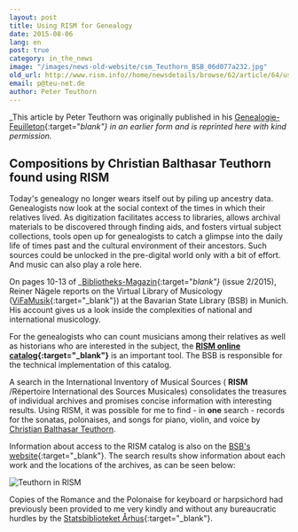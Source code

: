 ```yaml
---
layout: post
title: Using RISM for Genealogy
date: 2015-08-06
lang: en
post: true
category: in_the_news
image: "/images/news-old-website/csm_Teuthorn_BSB_06d077a232.jpg"
old_url: http://www.rism.info//home/newsdetails/browse/62/article/64/using-rism-for-genealogy.html
email: p@teu-net.de
author: Peter Teuthorn
---
```


_This article by Peter Teuthorn was originally published in his [Genealogie-Feuilleton](http://teuthorn.net/feuilleton/?p=4716){:target="_blank"} in an earlier form and is reprinted here with kind permission._

## **Compositions by Christian Balthasar Teuthorn found using RISM**

Today's genealogy no longer wears itself out by piling up ancestry data. Genealogists now look at the social context of the times in which their relatives lived. As digitization facilitates access to libraries, allows archival materials to be discovered through finding aids, and fosters virtual subject collections, tools open up for genealogists to catch a glimpse into the daily life of times past and the cultural environment of their ancestors. Such sources could be unlocked in the pre-digital world only with a bit of effort. And music can also play a role here.

On pages 10-13 of _[Bibliotheks-Magazin](https://www.bsb-muenchen.de/fileadmin/imageswww/pdf-dateien/bibliotheksmagazin/BM2015-2.pdf){:target="_blank"}_ (issue 2/2015), Reiner Nägele reports on the Virtual Library of Musicology ([ViFaMusik](https://www.vifamusik.de/home.html?L=1){:target="_blank"}) at the Bavarian State Library (BSB) in Munich. His account gives us a look inside the complexities of national and international musicology.

For the genealogists who can count musicians among their relatives as well as historians who are interested in the subject, the **[RISM online catalog](https://opac.rism.info/){:target="_blank"}** is an important tool. The BSB is responsible for the technical implementation of this catalog.

A search in the International Inventory of Musical Sources ( **RISM** /Répertoire International des Sources Musicales) consolidates the treasures of individual archives and promises concise information with interesting results. Using RISM, it was possible for me to find - in **one** search - records for the sonatas, polonaises, and songs for piano, violin, and voice by [Christian Balthasar Teuthorn](https://opac.rism.info/search?View=rism&author=Christian+Balthasar+Teuthorn "external-link-new-window").

Information about access to the RISM catalog is also on the [BSB's website](https://www.bsb-muenchen.de/die-bayerische-staatsbibliothek/kooperationen/repertoire-international-des-sources-musicales-rism/){:target="_blank"}. The search results show information about each work and the locations of the archives, as can be seen below:

![Teuthorn in RISM](http://teuthorn.net/feuilleton/wp-content/uploads/2015/08/suchergebnisCBT.jpg)

Copies of the Romance and the Polonaise for keyboard or harpsichord had previously been provided to me very kindly and without any bureaucratic hurdles by the [Statsbiblioteket Århus](http://www.statsbiblioteket.dk/){:target="_blank"}.

